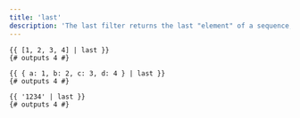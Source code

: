 ```yaml
---
title: 'last'
description: 'The last filter returns the last "element" of a sequence, a mapping, or a string.'
---
```


```canvas {% process=false %}
{{ [1, 2, 3, 4] | last }}
{# outputs 4 #}

{{ { a: 1, b: 2, c: 3, d: 4 } | last }}
{# outputs 4 #}

{{ '1234' | last }}
{# outputs 4 #}
```
